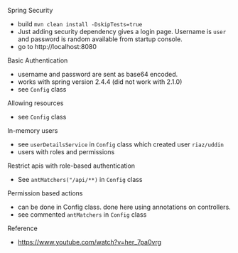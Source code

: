
Spring Security
- build `mvn clean install -DskipTests=true`
- Just adding security dependency gives a login page. Username is `user` and password is random available from startup console.
- go to http://localhost:8080

Basic Authentication
- username and password are sent as base64 encoded.
- works with spring version 2.4.4 (did not work with 2.1.0)
- see `Config` class

Allowing resources
- see `Config` class

In-memory users
- see `userDetailsService` in `Config` class which created user `riaz/uddin`
- users with roles and permissions

Restrict apis with role-based authentication
- See `antMatchers("/api/**)` in `Config` class

Permission based actions
- can be done in Config class. done here using annotations on controllers.
- see commented `antMatchers` in `Config` class


Reference
- https://www.youtube.com/watch?v=her_7pa0vrg
